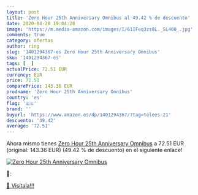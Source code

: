 ```yaml
---
layout: post
title: 'Zero Hour 25th Anniversary Omnibus al 49.42 % de descuento'
date: 2020-04-28 19:04:28
image: 'https://m.media-amazon.com/images/I/61IFeq3zs8L._SL400_.jpg'
comments: true
category: ofertas
author: ring
slug: '1401294367-es Zero Hour 25th Anniversary Omnibus'
sku: '1401294367-es'
tags: [  ]
actualPrice: 72.51 EUR
currency: EUR
price: 72.51
comparePrice: 143.36 EUR
prodname: 'Zero Hour 25th Anniversary Omnibus'
country: 'es'
flag: '🇪🇸'
brand: ''
buyurl: 'https://www.amazon.es/dp/1401294367/?tag=tolees-21'
descuento: '49.42'
average: '72.51'
---
```


Ahora mismo tienes [Zero Hour 25th Anniversary Omnibus](https://www.amazon.es/dp/1401294367/?tag=tolees-21) a 72.51 EUR (original: 143.36 EUR) (49.42 %  de descuento) en el siguiente enlace!

[![Zero Hour 25th Anniversary Omnibus](https://m.media-amazon.com/images/I/61IFeq3zs8L._SL400_.jpg)](https://www.amazon.es/dp/1401294367/?tag=tolees-21)

🔎:


[🛒 Visítala!!!](https://www.amazon.es/dp/1401294367/?tag=tolees-21)
